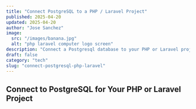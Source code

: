 ```yaml
---
title: "Connect PostgreSQL to a PHP / Laravel Project"
published: 2025-04-20
updated: 2025-04-20
author: "Jose Sanchez"
image:
  src: "/images/banana.jpg"
  alt: "php laravel computer logo screen"
description: "Connect a Postgresql database to your PHP or Laravel project."
draft: false
category: "tech"
slug: "connect-postgresql-php-laravel"
---
```


## Connect to PostgreSQL for Your PHP or Laravel Project